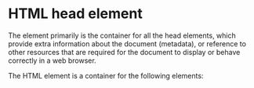 # HTML head element
The <head> element primarily is the container for all the head elements, which provide extra information about the document (metadata), or reference to other resources that are required for the document to display or behave correctly in a web browser.

The HTML <head> element is a container for the following elements: <title>, <style>, < meta>, < link> and <script>.

## HTML <title> element
The <title> element defines the title of the document.
The title of the document may be used for different purposes. For example:
1.  To display a title in the browser title bar and in the task bar.
2.  To provide a title for the page when it is added to favorites or bookmarked.
3.  To displays a title for the page in search-engine results.
> Let's see an example :

	<!DOCTYPE html>
	<html>
	<html lang="en">
		<head>
			<title>A simple HTML document</title>
		</head>
		<body>
			<p>Hello World!</p>
		</body>
	</html>

## HTML <style> element
The <style> element is used to define embedded style information for an HTML document. The style rules inside the <style> element specify how HTML elements render in a browser.
> Let's see an example :

	<!DOCTYPE html>
	<html>
	<html lang="en">
		<head>
			<title>Embedding Style Sheets</title>
			<style>
				body { background-color: blue; }
				h1 { color: yellow; }
				p { color: black; }
			</style>
		</head>
		<body>
			<h1>Heading</h1>
			<p>The styles of this HTML document are defined inside the style element.</p>
		</body>
	</html>
	
## HTML < meta> Element
The < meta> element provides metadata about the HTML document. Metadata is a set of data that describes and gives information about other data.
> Let's see an example :

	<!DOCTYPE html>
	<html lang="en">
		<head>
			<title>Defining Metadata</title>
			<meta charset="utf-8">
			<meta name="author" content="John Smith">
		</head>
		<body>
			<h1>Defining metadata</h1>
			<p>Meta tags contain information about a web page. It is not visible in the browser.</p>
		</body>
	</html>
		
## HTML < link> Element
The < link> element defines the relationship between the current document and an external resource.
The < link> tag is most often used to link to external style sheets.
> Let's see an example :
	
	<!DOCTYPE html>
	<html>
		<head>
			<link rel="stylesheet" href="styles.css">
		</head>
		<body>
			<h1>Hello World!</h1>

			<h2>I am formatted with a linked style sheet.</h2>

			<p>Me too!</p>
		</body>
	</html>
		
Here "styles.css" is an external CSS file but we can link it with our HTML file.

## HTML <script> Element
The <script> element is used to define client-side script, such as JavaScript in HTML documents.
> Let's see an example :

	<!DOCTYPE html>
	<html lang="en">
		<head>
			<title>Adding JavaScript</title>
			<script>
				document.write("<h1>Hello World!</h1>") 
			</script>
		</head>
		<body>
			<p>The above heading is inserted in this document by JavaScript.</p>
		</body>
	</html>
